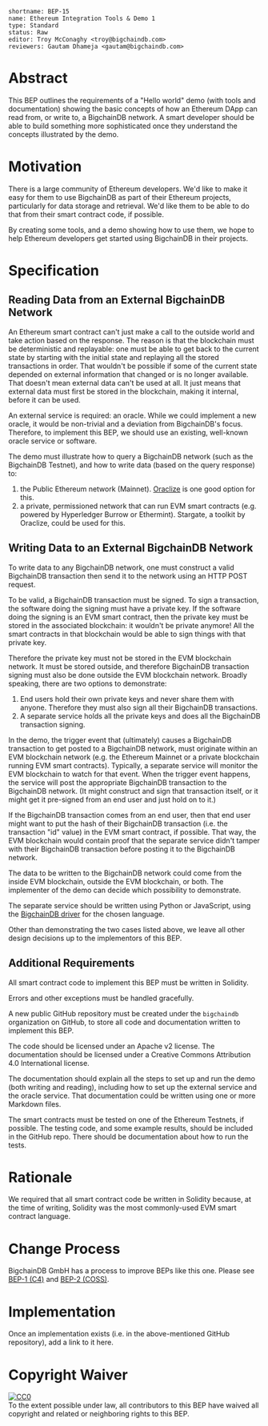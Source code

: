 ```
shortname: BEP-15
name: Ethereum Integration Tools & Demo 1
type: Standard
status: Raw
editor: Troy McConaghy <troy@bigchaindb.com>
reviewers: Gautam Dhameja <gautam@bigchaindb.com>
```

# Abstract

This BEP outlines the requirements of a "Hello world" demo (with tools and documentation) showing the basic concepts of how an Ethereum DApp can read from, or write to, a BigchainDB network. A smart developer should be able to build something more sophisticated once they understand the concepts illustrated by the demo.

# Motivation

There is a large community of Ethereum developers. We'd like to make it easy for them to use BigchainDB as part of their Ethereum projects, particularly for data storage and retrieval. We'd like them to be able to do that from their smart contract code, if possible.

By creating some tools, and a demo showing how to use them, we hope to help Ethereum developers get started using BigchainDB in their projects.

# Specification

## Reading Data from an External BigchainDB Network

An Ethereum smart contract can't just make a call to the outside world and take action based on the response. The reason is that the blockchain must be deterministic and replayable: one must be able to get back to the current state by starting with the initial state and replaying all the stored transactions in order. That wouldn't be possible if some of the current state depended on external information that changed or is no longer available. That doesn't mean external data can't be used at all. It just means that external data must first be stored in the blockchain, making it internal, before it can be used.

An external service is required: an oracle. While we could implement a new oracle, it would be non-trivial and a deviation from BigchainDB's focus. Therefore, to implement this BEP, we should use an existing, well-known oracle service or software.

The demo must illustrate how to query a BigchainDB network (such as the BigchainDB Testnet), and how to write data (based on the query response) to:

1. the Public Ethereum network (Mainnet). [Oraclize](https://docs.oraclize.it/) is one good option for this.
1. a private, permissioned network that can run EVM smart contracts (e.g. powered by Hyperledger Burrow or Ethermint). Stargate, a toolkit by Oraclize, could be used for this.

## Writing Data to an External BigchainDB Network

To write data to any BigchainDB network, one must construct a valid BigchainDB transaction then send it to the network using an HTTP POST request.

To be valid, a BigchainDB transaction must be signed. To sign a transaction, the software doing the signing must have a private key. If the software doing the signing is an EVM smart contract, then the private key must be stored in the associated blockchain: it wouldn't be private anymore! All the smart contracts in that blockchain would be able to sign things with that private key.

Therefore the private key must not be stored in the EVM blockchain network. It must be stored outside, and therefore BigchainDB transaction signing must also be done outside the EVM blockchain network. Broadly speaking, there are two options to demonstrate:

1. End users hold their own private keys and never share them with anyone. Therefore they must also sign all their BigchainDB transactions.
1. A separate service holds all the private keys and does all the BigchainDB transaction signing.

In the demo, the trigger event that (ultimately) causes a BigchainDB transaction to get posted to a BigchainDB network, must originate within an EVM blockchain network (e.g. the Ethereum Mainnet or a private blockchain running EVM smart contracts). Typically, a separate service will monitor the EVM blockchain to watch for that event. When the trigger event happens, the service will post the appropriate BigchainDB transaction to the BigchainDB network. (It might construct and sign that transaction itself, or it might get it pre-signed from an end user and just hold on to it.)

If the BigchainDB transaction comes from an end user, then that end user might want to put the hash of their BigchainDB transaction (i.e. the transaction "id" value) in the EVM smart contract, if possible. That way, the EVM blockchain would contain proof that the separate service didn't tamper with their BigchainDB transaction before posting it to the BigchainDB network.

The data to be written to the BigchainDB network could come from the inside EVM blockchain, outside the EVM blockchain, or both. The implementer of the demo can decide which possibility to demonstrate.

The separate service should be written using Python or JavaScript, using the [BigchainDB driver](http://docs.bigchaindb.com/projects/server/en/master/drivers-clients/index.html) for the chosen language.

Other than demonstrating the two cases listed above, we leave all other design decisions up to the implementors of this BEP.

## Additional Requirements

All smart contract code to implement this BEP must be written in Solidity.

Errors and other exceptions must be handled gracefully.

A new public GitHub repository must be created under the `bigchaindb` organization on GitHub, to store all code and documentation written to implement this BEP.

The code should be licensed under an Apache v2 license. The documentation should be licensed under a Creative Commons Attribution 4.0 International license.

The documentation should explain all the steps to set up and run the demo (both writing and reading), including how to set up the external service and the oracle service. That documentation could be written using one or more Markdown files.

The smart contracts must be tested on one of the Ethereum Testnets, if possible. The testing code, and some example results, should be included in the GitHub repo. There should be documentation about how to run the tests.

# Rationale

We required that all smart contract code be written in Solidity because, at the time of writing, Solidity was the most commonly-used EVM smart contract language.

# Change Process

BigchainDB GmbH has a process to improve BEPs like this one. Please see [BEP-1 (C4)](../1) and [BEP-2 (COSS)](../2).

# Implementation

Once an implementation exists (i.e. in the above-mentioned GitHub repository), add a link to it here.

# Copyright Waiver

<p xmlns:dct="http://purl.org/dc/terms/">
  <a rel="license"
     href="http://creativecommons.org/publicdomain/zero/1.0/">
    <img src="http://i.creativecommons.org/p/zero/1.0/88x31.png" style="border-style: none;" alt="CC0" />
  </a>
  <br />
  To the extent possible under law, all contributors to this BEP
  have waived all copyright and related or neighboring rights to this BEP.
</p>
